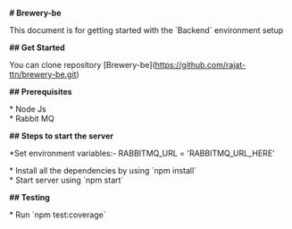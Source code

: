 **\# Brewery-be**  
  
This document is for getting started with the \`Backend\` environment setup  
  
**\## Get Started**  
  
You can clone repository \[Brewery-be\](https://github.com/rajat-ttn/brewery-be.git)  
  
**\## Prerequisites**  
  
\* Node Js  
\* Rabbit MQ  
  
**\## Steps to start the server**  
  
  *Set environment variables:-
	  RABBITMQ_URL = 'RABBITMQ_URL_HERE'
	  
\* Install all the dependencies by using \`npm install\`  
\* Start server using \`npm start\`  
  
**\## Testing**
  
\* Run \`npm test:coverage\`